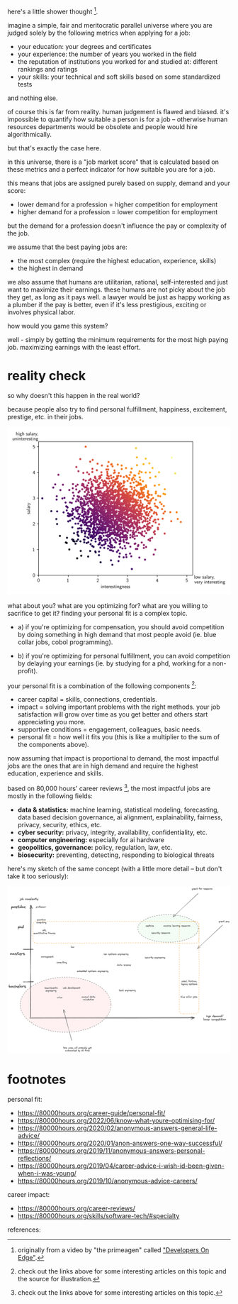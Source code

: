 here's a little shower thought [^pgen].

imagine a simple, fair and meritocratic parallel universe where you are judged solely by the following metrics when applying for a job:

- your education: your degrees and certificates
- your experience: the number of years you worked in the field
- the reputation of institutions you worked for and studied at: different rankings and ratings
- your skills: your technical and soft skills based on some standardized tests

and nothing else.

of course this is far from reality. human judgement is flawed and biased. it's impossible to quantify how suitable a person is for a job – otherwise human resources departments would be obsolete and people would hire algorithmically.

but that's exactly the case here.

in this universe, there is a "job market score" that is calculated based on these metrics and a perfect indicator for how suitable you are for a job.

this means that jobs are assigned purely based on supply, demand and your score:

- lower demand for a profession = higher competition for employment
- higher demand for a profession = lower competition for employment

but the demand for a profession doesn't influence the pay or complexity of the job.

we assume that the best paying jobs are:

- the most complex (require the highest education, experience, skills)
- the highest in demand

we also assume that humans are utilitarian, rational, self-interested and just want to maximize their earnings. these humans are not picky about the job they get, as long as it pays well. a lawyer would be just as happy working as a plumber if the pay is better, even if it's less prestigious, exciting or involves physical labor.

how would you game this system?

well - simply by getting the minimum requirements for the most high paying job. maximizing earnings with the least effort.

# reality check

so why doesn't this happen in the real world?

because people also try to find personal fulfillment, happiness, excitement, prestige, etc. in their jobs.

![](./assets/competition.png)

what about you? what are you optimizing for? what are you willing to sacrifice to get it? finding your personal fit is a complex topic.

- a) if you're optimizing for compensation, you should avoid competition by doing something in high demand that most people avoid (ie. blue collar jobs, cobol programming).

- b) if you're optimizing for personal fulfillment, you can avoid competition by delaying your earnings (ie. by studying for a phd, working for a non-profit).

your personal fit is a combination of the following components [^fitdump]:

- career capital = skills, connections, credentials.
- impact = solving important problems with the right methods. your job satisfaction will grow over time as you get better and others start appreciating you more.
- supportive conditions = engagement, colleagues, basic needs.
- personal fit = how well it fits you (this is like a multiplier to the sum of the components above).

now assuming that impact is proportional to demand, the most impactful jobs are the ones that are in high demand and require the highest education, experience and skills.

based on 80,000 hours' career reviews [^demanddump], the most impactful jobs are mostly in the following fields:

- **data & statistics:** machine learning, statistical modeling, forecasting, data based decision governance, ai alignment, explainability, fairness, privacy, security, ethics, etc.
- **cyber security:** privacy, integrity, availability, confidentiality, etc.
- **computer engineering:** especially for ai hardware
- **geopolitics, governance:** policy, regulation, law, etc.
- **biosecurity:** preventing, detecting, responding to biological threats

here's my sketch of the same concept (with a little more detail – but don't take it too seriously):

![](<./assets/job market.png>)

# footnotes

personal fit:

- https://80000hours.org/career-guide/personal-fit/
- https://80000hours.org/2022/06/know-what-youre-optimising-for/
- https://80000hours.org/2020/02/anonymous-answers-general-life-advice/
- https://80000hours.org/2020/01/anon-answers-one-way-successful/
- https://80000hours.org/2019/11/anonymous-answers-personal-reflections/
- https://80000hours.org/2019/04/career-advice-i-wish-id-been-given-when-i-was-young/
- https://80000hours.org/2019/10/anonymous-advice-careers/

career impact:

- https://80000hours.org/career-reviews/
- https://80000hours.org/skills/software-tech/#specialty

references:

[^pgen]: originally from a video by "the primeagen" called ["Developers On Edge"](https://youtu.be/DOdB1e1xrfU?si=9w5wRToMUhBimeNi&t=828).
[^fitdump]: check out the links above for some interesting articles on this topic and the source for illustration.
[^demanddump]: check out the links above for some interesting articles on this topic.
